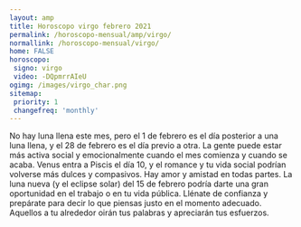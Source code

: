 ```yaml
---
layout: amp
title: Horoscopo virgo febrero 2021 
permalink: /horoscopo-mensual/amp/virgo/
normallink: /horoscopo-mensual/virgo/
home: FALSE
horoscopo:
 signo: virgo
 video: -DQpmrrAIeU
ogimg: /images/virgo_char.png
sitemap:
 priority: 1
 changefreq: 'monthly'
---
```



No hay luna llena este mes, pero el 1 de febrero es el día posterior a una luna llena, y el 28 de febrero es el día previo a otra. La gente puede estar más activa social y emocionalmente cuando el mes comienza y cuando se acaba. Venus entra a Piscis el día 10, y el romance y tu vida social podrían volverse más dulces y compasivos. Hay amor y amistad en todas partes. La luna nueva (y el eclipse solar) del 15 de febrero podría darte una gran oportunidad en el trabajo o en tu vida pública. Llénate de confianza y prepárate para decir lo que piensas justo en el momento adecuado. Aquellos a tu alrededor oirán tus palabras y apreciarán tus esfuerzos. 